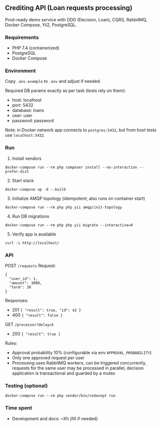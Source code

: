 ## Crediting API (Loan requests processing)

Prod-ready demo service with DDD (Decision, Loan), CQRS, RabbitMQ, Docker Compose, Yii2, PostgreSQL.

### Requirements
- PHP 7.4 (containerized)
- PostgreSQL
- Docker Compose

### Environment
Copy `.env.example` to `.env` and adjust if needed.

Required DB params exactly as per task (tests rely on them):
- host: localhost
- port: 5432
- database: loans
- user: user
- password: password

Note: in Docker network app connects to `postgres:5432`, but from host tests use `localhost:5432`.

### Run
1) Install vendors
```
docker-compose run --rm php composer install --no-interaction --prefer-dist
```

2) Start stack
```
docker-compose up -d --build
```

3) Initialize AMQP topology (idempotent; also runs on container start)
```
docker-compose run --rm php php yii amqp/init-topology
```

4) Run DB migrations
```
docker-compose run --rm php php yii migrate --interactive=0
```

5) Verify app is available
```
curl -i http://localhost/
```

### API

POST `/requests`
Request:
```
{
  "user_id": 1,
  "amount": 3000,
  "term": 30
}
```
Responses:
- 201 `{ "result": true, "id": 42 }`
- 400 `{ "result": false }`

GET `/processor?delay=5`
- 200 `{ "result": true }`

Rules:
- Approval probability 10% (configurable via env `APPROVAL_PROBABILITY`)
- Only one approved request per user
- Processing uses RabbitMQ workers, can be triggered concurrently, requests for the same user may be processed in parallel, decision application is transactional and guarded by a mutex

### Testing (optional)
```
docker-compose run --rm php vendor/bin/codecept run
```

### Time spent
- Development and docs: ~Xh (fill if needed)
